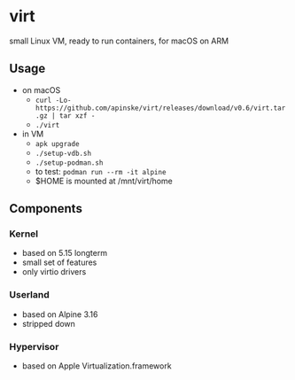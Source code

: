 # virt
small Linux VM, ready to run containers, for macOS on ARM

## Usage
* on macOS
  * `curl -Lo- https://github.com/apinske/virt/releases/download/v0.6/virt.tar.gz | tar xzf -`
  * `./virt`
* in VM
  * `apk upgrade`
  * `./setup-vdb.sh`
  * `./setup-podman.sh`
  * to test: `podman run --rm -it alpine`
  * $HOME is mounted at /mnt/virt/home

## Components
### Kernel
* based on 5.15 longterm
* small set of features
* only virtio drivers

### Userland
* based on Alpine 3.16
* stripped down

### Hypervisor
* based on Apple Virtualization.framework
